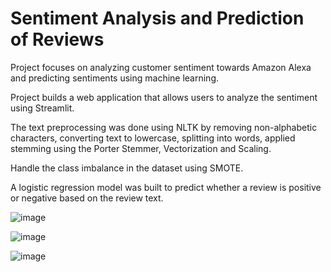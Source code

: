# Sentiment Analysis and Prediction of Reviews
Project focuses on analyzing customer sentiment towards Amazon Alexa and predicting sentiments using machine learning. 

Project builds a web application that allows users to analyze the sentiment using Streamlit.

The text preprocessing was done using NLTK by removing non-alphabetic characters, converting text to lowercase, splitting into words, applied stemming using the Porter Stemmer, Vectorization and Scaling.

Handle the class imbalance in the dataset using SMOTE.

A logistic regression model was built to predict whether a review is positive or negative based on the review text.

![image](https://github.com/user-attachments/assets/a23565b0-7e3a-4e92-8306-3454fbbcfbbf)

![image](https://github.com/user-attachments/assets/18de1244-f61b-40ba-a7cc-6a5e3707de02)

![image](https://github.com/user-attachments/assets/122aae99-e9ff-4ee4-9dcd-0a1e9bd07611)
